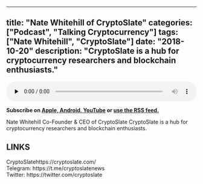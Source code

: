 
---
title: "Nate Whitehill of CryptoSlate"
categories: ["Podcast", "Talking Cryptocurrency"]
tags: ["Nate Whitehill", "CryptoSlate"]
date: "2018-10-20"
description: "CryptoSlate is a hub for cryptocurrency researchers and blockchain enthusiasts."
---
<p>
<audio controls="" preload="none" style="width:100%;">
  <source src="http://traffic.libsyn.com/talkingcryptocurrency/TalkingCryptocurrency_060.mp3" type="audio/mpeg">
Your browser does not support the audio element.
</audio>
</p>


<p>
<strong>
Subscribe on 
        <a href="https://itunes.apple.com/us/podcast/talking-cryptocurrency/id1388099603?mt=2app=podcast">
            Apple,
        </a>
        <a href="https://www.google.com/podcasts?feed=aHR0cDovL3RhbGtpbmdjcnlwdG9jdXJyZW5jeS5saWJzeW4uY29tL3Jzcw%3D%3D">
          Android,
        </a>
        <a href="https://www.youtube.com/channel/UCDWVKh9yZk25Y_CTut4nsOA">YouTube</a>
        or
        <a href="http://talkingcryptocurrency.libsyn.com/rss">
          use the RSS feed.
         </a>
</strong>
</p>


Nate Whitehill Co-Founder & CEO of CryptoSlate
CryptoSlate is a hub for cryptocurrency researchers and blockchain enthusiasts.

<h2>LINKS</h2>
CryptoSlatehttps://cryptoslate.com/<br>
Telegram: https://t.me/cryptoslatenews<br>
Twitter: https://twitter.com/cryptoslate<br>





